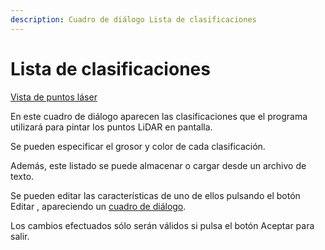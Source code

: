 ```yaml
---
description: Cuadro de diálogo Lista de clasificaciones
---
```


# Lista de clasificaciones

[Vista de puntos láser](../../fichas-de-herramientas/ficha-de-herramientas-archivos-lidar/vista-de-puntos-laser.md)

En este cuadro de diálogo aparecen las clasificaciones que el programa utilizará para pintar los puntos LiDAR en pantalla.

Se pueden especificar el grosor y color de cada clasificación.

Además, este listado se puede almacenar o cargar desde un archivo de texto.

Se pueden editar las características de uno de ellos pulsando el botón Editar , apareciendo un [cuadro de diálogo](../../otras-herramientas/lista-de-codigos/codigo-nuevo.md).

Los cambios efectuados sólo serán válidos si pulsa el botón Aceptar para salir.

